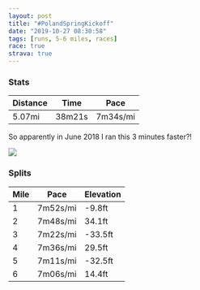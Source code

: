 ```yaml
---
layout: post
title: "#PolandSpringKickoff"
date: "2019-10-27 08:30:58"
tags: [runs, 5-6 miles, races]
race: true
strava: true
---
```


### Stats

| Distance | Time | Pace |
|----------|------|------|
|5.07mi|38m21s|7m34s/mi|

So apparently in June 2018 I ran this 3 minutes faster?!

<img src='https://maps.googleapis.com/maps/api/staticmap?maptype=roadmap&path=enc:ikzwFfqobMb@Jr@^l@^d@f@~@xAf@dAlBfCt@jA^^NJX\z@t@RJZDBXD@HHVHN@\EZKZSx@q@FQHORWb@_@TY?GL[bBuDTaAJm@BwACSQs@EKY]OOiDwBcAm@iAk@eAcAq@u@Q[M[Me@E_ABy@BO\}@Ry@Hg@Dg@Es@[wAISOW_@c@aA_@}@WOK[[}@yAgA}CGKQMCMQWwAeAcA_@QEu@A]Dk@N_Ad@i@BaAI_@QYQcA_AYa@]y@]cAc@q@_@]m@Kc@@_@A[Eo@Q}Ag@_AIWG}Aw@m@Qa@UKOYSk@i@y@qAi@k@m@m@aC{Au@Ww@i@yAiAi@u@g@cBKQK}@IgAA_@BOZgB@m@?WIe@GWQi@U]y@i@m@k@iAs@_A{@UCm@i@k@]YMIKiA{@iBmAaDmBMCq@i@SU[WSIw@e@s@q@OCK@{AIQBeBAyAUo@Dw@P_@Xc@b@_@TQDS?c@KuBy@YQg@UaAu@SSU]oA}AyAuBYWWMSGg@CmAPs@?}@Q}BWM@IDMNKTI`@Ez@Dh@BNb@dAn@dAr@fBRl@F^?p@[|AQl@KRq@`Ac@t@CN?Hj@lARr@\vCf@fAlA~AdAx@JJl@b@RH\HXLj@`@PB\JJJfAl@NLd@l@Vb@N^H`@\r@ZX\T\L^Bb@?h@GT@h@Ch@Nd@TRVN^VtAPzARv@Tn@\p@j@|@@LDFXVJPVVNV?HFLn@h@RL\Lp@Ir@@d@CVEf@OZOv@UHGb@Qt@M^@TFv@Z\XZPzAdBn@~@ZZp@vAhAhAJFn@Tb@Jd@C^GRAfBDp@R`@ZBF`@\RVbBbDTTdAnAfA~@z@`Ab@n@r@nAl@~Af@dAT\d@f@`Al@`@Nf@HV?HBr@An@E|@OL?\Eb@AZEt@PlAb@NNTh@Jn@?XD^Nj@Tj@LT`@^`@Vh@V&key=AIzaSyC1MId7bFpkLXNAaYhBSTb8jLyiSqzbDtM&size=800x800&markers=color:yellow|label:S|40.77253,-73.97668&markers=color:green|label:F|40.77390999999999,-73.97601999999998'>

### Splits

| Mile | Pace | Elevation |
|------|------|-----------|
|1|7m52s/mi|-9.8ft|
|2|7m48s/mi|34.1ft|
|3|7m22s/mi|-33.5ft|
|4|7m36s/mi|29.5ft|
|5|7m11s/mi|-32.5ft|
|6|7m06s/mi|14.4ft|
